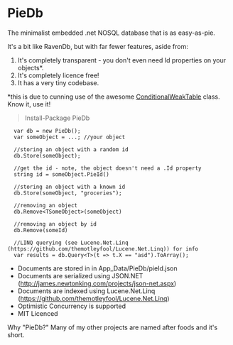 PieDb
=====

The minimalist embedded .net NOSQL database that is as easy-as-pie. 

It's a bit like RavenDb, but with far fewer features, aside from:

1. It's completely transparent - you don't even need Id properties on your objects*.
2. It's completely licence free!
3. It has a very tiny codebase.

*this is due to cunning use of the awesome [ConditionalWeakTable](http://msdn.microsoft.com/en-us/library/dd287757.aspx) class. Know it, use it!


> Install-Package PieDb

      var db = new PieDb();
      var someObject = ...; //your object
      
      //storing an object with a random id
      db.Store(someObject);
      
      //get the id - note, the object doesn't need a .Id property
      string id = someObject.PieId()
      
      //storing an object with a known id
      db.Store(someObject, "groceries");
      
      //removing an object
      db.Remove<TSomeObject>(someObject)
      
      //removing an object by id
      db.Remove(someId)

      //LINQ querying (see Lucene.Net.Linq (https://github.com/themotleyfool/Lucene.Net.Linq)) for info
      var results = db.Query<T>(t => t.X == "asd").ToArray();
      

* Documents are stored in in App_Data/PieDb/pieId.json
* Documents are serialized using JSON.NET (http://james.newtonking.com/projects/json-net.aspx)
* Documents are indexed using Lucene.Net.Linq (https://github.com/themotleyfool/Lucene.Net.Linq)
* Optimistic Concurrency is supported 
* MIT Licenced

Why "PieDb?" Many of my other projects are named after foods and it's short.

